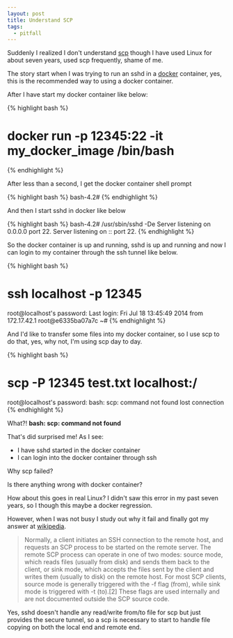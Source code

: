 ```yaml
---
layout: post
title: Understand SCP
tags:
  - pitfall
---
```


Suddenly I realized I don't understand [scp](http://en.wikipedia.org/wiki/Secure_copy)
though I have used Linux for about seven years, used scp frequently, shame of me.

The story start when I was trying to run an sshd in a [docker](https://docker.com/)
container, yes, this is the recommended way to using a docker container.

After I have start my docker container like below:

{% highlight bash %}
# docker run -p 12345:22 -it my_docker_image /bin/bash
{% endhighlight %}

After less than a second, I get the docker container shell prompt

{% highlight bash %}
bash-4.2#
{% endhighlight %}

And then I start sshd in docker like below

{% highlight bash %}
bash-4.2# /usr/sbin/sshd -De
Server listening on 0.0.0.0 port 22.
Server listening on :: port 22.
{% endhighlight %}

So the docker container is up and running, sshd is up and running and now I can
login to my container through the ssh tunnel like below.

{% highlight bash %}
# ssh localhost -p 12345
root@localhost's password: 
Last login: Fri Jul 18 13:45:49 2014 from 172.17.42.1
root@e6335ba07a7c ~# 
{% endhighlight %}

And I'd like to transfer some files into my docker container, so I use scp to
do that, yes, why not, I'm using scp day to day.

{% highlight bash %}
# scp -P 12345 test.txt localhost:/
root@localhost's password: 
bash: scp: command not found
lost connection
{% endhighlight %}

What?! **bash: scp: command not found**

That's did surprised me! As I see:

- I have sshd started in the docker container
- I can login into the docker container through ssh

Why scp failed?

Is there anything wrong with docker container?

How about this goes in real Linux? I didn't saw this error in my past seven
years, so I though this maybe a docker regression.

However, when I was not busy I study out why it fail and finally got my
answer at [wikipedia](http://en.wikipedia.org/wiki/Secure_copy).

>Normally, a client initiates an SSH connection to the remote host, and
>requests an SCP process to be started on the remote server. The remote
>SCP process can operate in one of two modes: source mode, which reads
>files (usually from disk) and sends them back to the client, or sink
>mode, which accepts the files sent by the client and writes them
>(usually to disk) on the remote host. For most SCP clients, source mode
>is generally triggered with the -f flag (from), while sink mode is
>triggered with -t (to).[2] These flags are used internally and are not
>documented outside the SCP source code.

Yes, sshd doesn't handle any read/write from/to file for scp but just
provides the secure tunnel, so a scp is necessary to start to handle file
copying on both the local end and remote end.
